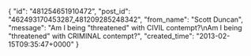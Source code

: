  {
   "id": "481254651910472",
   "post_id": "462493170453287_481209285248342",
   "from_name": "Scott Duncan",
   "message": "Am I being \"threatened\" with CIVIL contempt?\nAm I being \"threatened\" with CRIMINAL contempt?",
   "created_time": "2013-02-15T09:35:47+0000"
 }
